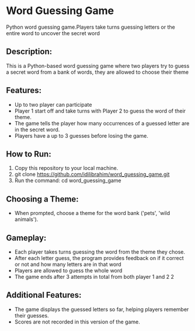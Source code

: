 # Word Guessing Game
Python word guessing game.Players take turns guessing letters or the entire word to uncover the secret word

## Description:
This is a Python-based word guessing game where two players try to guess a secret word from a bank of words, they are allowed to choose their theme

## Features:
- Up to two player can participate
- Player 1 start off and take turns with Player 2 to guess the word of their theme.
- The game tells the player how many occurrences of a guessed letter are in the secret word.
- Players have a up to 3 guesses before losing the game.

## How to Run:
1. Copy this repository to your local machine.
2. git clone https://github.com/idilibrahim/word_guessing_game.git
3. Run the command: cd word_guessing_game

## Choosing a Theme:
- When prompted, choose a theme for the word bank ('pets', 'wild animals').

## Gameplay:
- Each player takes turns guessing the word from the theme they chose.
- After each letter guess, the program provides feedback on if it correct or not and how many letters are in that word
- Players are allowed to guess the whole word 
- The game ends after 3 attempts in total from both player 1 and 2 2 

## Additional Features:
- The game displays the guessed letters so far, helping players remember their guesses.
- Scores are not recorded in this version of the game.




